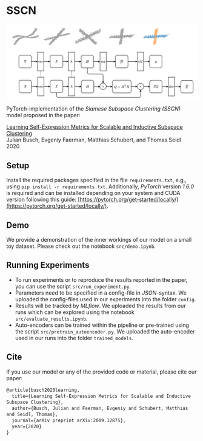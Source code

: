 # SSCN
![alt text](img/model.png)

PyTorch-implementation of the *Siamese Subspace Clustering (SSCN)* model proposed in the paper:

[Learning Self-Expression Metrics for Scalable and Inductive Subspace Clustering](https://arxiv.org/pdf/2009.12875.pdf)  
Julian Busch, Evgeniy Faerman, Matthias Schubert, and Thomas Seidl  
2020

## Setup
Install the required packages specified in the file `requirements.txt`, e.g., using `pip install -r requirements.txt`. Additionally, *PyTorch* version *1.6.0* is required and can be installed depending on your system and CUDA version following this guide: [https://pytorch.org/get-started/locally/](https://pytorch.org/get-started/locally/).

## Demo
We provide a demonstration of the inner workings of our model on a small toy dataset. Please check out the notebook `src/demo.ipynb`.

## Running Experiments
- To run experiments or to reproduce the results reported in the paper, you can use the script `src/run_experiment.py`.
- Parameters need to be specified in a config-file in *JSON*-syntax. We uploaded the config-files used in our experiments into the folder `config`.
- Results will be tracked by *MLflow*. We uploaded the results from our runs which can be explored using the notebook `src/evaluate_results.ipynb`.
- Auto-encoders can be trained within the pipeline or pre-trained using the script `src/pretrain_autoencoder.py`. We uploaded the auto-encoder used in our runs into the folder `trained_models`.

## Cite
If you use our model or any of the provided code or material, please cite our paper:

```
@article{busch2020learning,
  title={Learning Self-Expression Metrics for Scalable and Inductive Subspace Clustering},
  author={Busch, Julian and Faerman, Evgeniy and Schubert, Matthias and Seidl, Thomas},
  journal={arXiv preprint arXiv:2009.12875},
  year={2020}
}
```
